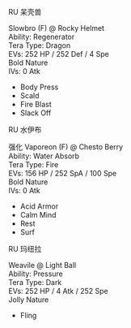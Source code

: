 RU 呆壳兽

Slowbro (F) @ Rocky Helmet  
Ability: Regenerator  
Tera Type: Dragon  
EVs: 252 HP / 252 Def / 4 Spe  
Bold Nature  
IVs: 0 Atk  
- Body Press  
- Scald  
- Fire Blast  
- Slack Off

RU 水伊布

强化
Vaporeon (F) @ Chesto Berry  
Ability: Water Absorb  
Tera Type: Fire  
EVs: 156 HP / 252 SpA / 100 Spe  
Bold Nature  
IVs: 0 Atk  
- Acid Armor  
- Calm Mind  
- Rest  
- Surf



RU 玛纽拉

Weavile @ Light Ball  
Ability: Pressure  
Tera Type: Dark  
EVs: 252 HP / 4 Atk / 252 Spe  
Jolly Nature  
- Fling




